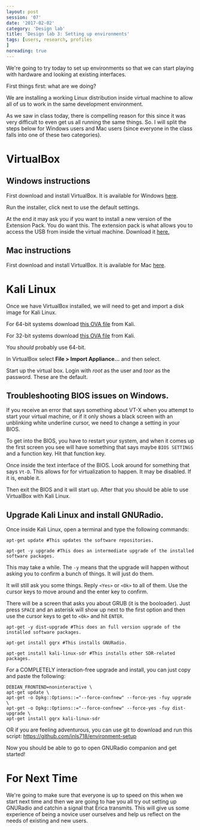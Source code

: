 ```yaml
--- 
layout: post 
session: '07' 
date: '2017-02-02' 
category: 'Design lab' 
title: 'Design lab 3: Setting up environments' 
tags: [users, research, profiles			
] 
noreading: true
--- 
```


We're going to try today to set up environments so that we can start playing with hardware and looking at existing interfaces. 

<excerpt/>

First things first: what are we doing?

We are installing a working Linux distribution inside virtual machine to allow all of us to work in the same development environment. 

As we saw in class today, there is compelling reason for this since it was very difficult to even get us all running the same things. So. I will split the steps below for Windows users and Mac users (since everyone in the class falls into one of these two categories). 

# VirtualBox

## Windows instructions

First download and install VirtualBox. 
It is available for Windows <a href="http://download.virtualbox.org/virtualbox/5.1.14/VirtualBox-5.1.14-112924-Win.exe" target="_blank">here</a>. 

Run the installer, click next to use the default settings. 

At the end it may ask you if you want to install a new version of the Extension Pack. 
You do want this. 
The extension pack is what allows you to access the USB from inside the virtual machine. 
Download it <a href="http://download.virtualbox.org/virtualbox/5.1.14/Oracle_VM_VirtualBox_Extension_Pack-5.1.14-112924.vbox-extpack" target="_blank">here.</a>

## Mac instructions

First download and install VirtualBox. 
It is available for Mac <a href="http://download.virtualbox.org/virtualbox/5.1.14/VirtualBox-5.1.14-112924-OSX.dmg" target="_blank">here</a>. 

# Kali Linux

Once we have VirtualBox installed, we will need to get and import a disk image for Kali Linux. 

For 64-bit systems download <a href="https://images.offensive-security.com/virtual-images/Kali-Linux-2016.2-vbox-amd64.ova" target="_blank">this OVA file</a> from Kali. 

For 32-bit systems download <a href="https://images.offensive-security.com/virtual-images/Kali-Linux-2016.2-vbox-i686.ova" target="_blank">this OVA file</a> from Kali. 

You *should* probably use 64-bit. 

In VirtualBox select **File > Import Appliance...** and then select. 

Start up the virtual box. Login with *root* as the user and *toor* as the password. 
These are the default. 

## Troubleshooting BIOS issues on Windows. 

If you receive an error that says something about VT-X when you attempt to start your virtual machine, or if it only shows a black screen with an unblinking white underline cursor, we need to change a setting in your BIOS. 

To get into the BIOS, you have to restart your system, and when it comes up the first screen you see will have something that says maybe `BIOS SETTINGS` and a function key. Hit that function key. 

Once inside the text interface of the BIOS. Look around for something that says `Vt-D`. This allows for for virtualization to happen. It may be disabled. If it is, enable it. 

Then exit the BIOS and it will start up. After that you should be able to use VirtualBox with Kali Linux. 

## Upgrade Kali Linux and install GNURadio.

Once inside Kali Linux, open a terminal and type the following commands:

`apt-get update #This updates the software repositories.`

`apt-get -y upgrade #This does an intermediate upgrade of the installed software packages.` 

This may take a while. The `-y` means that the upgrade will happen without asking you to confirm a bunch of things. It will just do them. 

It will still ask you some things. Reply `<Yes>` or `<Ok>` to all of them. Use the cursor keys to move around and the enter key to confirm. 

There will be a screen that asks you about GRUB (it is the booloader). Just press `SPACE` and an asterisk will show up next to the first option and then use the cursor keys to get to `<Ok>` and hit `ENTER`.

`apt-get -y dist-upgrade #This does an full version upgrade of the installed software packages.`

`apt-get install gqrx #This installs GNURadio.`

`apt-get install kali-linux-sdr #This installs other SDR-related packages.`

For a COMPLETELY interaction-free upgrade and install, you can just copy and paste the following:

```
DEBIAN_FRONTEND=noninteractive \
apt-get update \
apt-get -o Dpkg::Options::="--force-confnew" --force-yes -fuy upgrade \
apt-get -o Dpkg::Options::="--force-confnew" --force-yes -fuy dist-upgrade \
apt-get install gqrx kali-linux-sdr
```

OR if you are feeling adventurous, you can use git to download and run this script: https://github.com/inls718/environment-setup

Now you should be able to go to open GNURadio companion and get started!

# For Next Time

We're going to make sure that everyone is up to speed on this when we start next time and then we are going to hae you all try out setting up GNURadio and catchin a signal that Erica transmits. This will give us some experience of being a novice user ourselves and help us reflect on the needs of existing and new users. 
